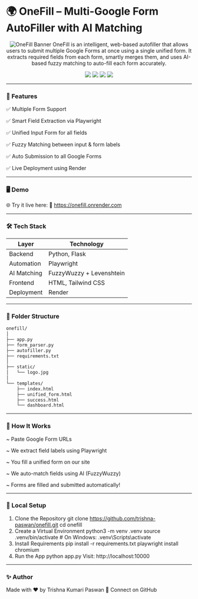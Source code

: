 # 🌍 OneFill – Multi-Google Form AutoFiller with AI Matching
<p align="center"> <img src="https://socialify.git.ci/trishna-paswan/onefill/image?font=Bitter&language=1&name=1&owner=1&pattern=Solid&stargazers=1&theme=Dark" alt="OneFill Banner" /> 
OneFill is an intelligent, web-based autofiller that allows users to submit multiple Google Forms at once using a single unified form. It extracts required fields from each form, smartly merges them, and uses AI-based fuzzy matching to auto-fill each form accurately. </p>

<p align="center"> <img src="https://img.shields.io/badge/Built%20With-Flask-blue.svg" /> <img src="https://img.shields.io/badge/Web%20Automation-Playwright-green.svg" /> <img src="https://img.shields.io/badge/AI%20Matching-FuzzyWuzzy-yellow.svg" /> <img src="https://img.shields.io/badge/Deployed%20On-Render-purple.svg" /> </p>

---

### 📌 Features

✅ Multiple Form Support

✅ Smart Field Extraction via Playwright

✅ Unified Input Form for all fields

✅ Fuzzy Matching between input & form labels

✅ Auto Submission to all Google Forms

✅ Live Deployment using Render

---

### 🖥️ Demo
🌐 Try it live here:
🔗 https://onefill.onrender.com

---

### 🛠️ Tech Stack

| Layer        | Technology                |
|--------------|---------------------------|
| Backend      | Python, Flask             |
| Automation   | Playwright                |
| AI Matching  | FuzzyWuzzy + Levenshtein  |
| Frontend     | HTML, Tailwind CSS        |
| Deployment   | Render                    |

---
### 📁 Folder Structure

````markdown
onefill/
│
├── app.py
├── form_parser.py
├── autofiller.py
├── requirements.txt
│
├── static/
│   └── logo.jpg
│
└── templates/
    ├── index.html
    ├── unified_form.html
    ├── success.html
    └── dashboard.html
````

---

### 🚀 How It Works
~ Paste Google Form URLs

~ We extract field labels using Playwright

~ You fill a unified form on our site

~ We auto-match fields using AI (FuzzyWuzzy)

~ Forms are filled and submitted automatically!

---

### 🧪 Local Setup
1. Clone the Repository
git clone https://github.com/trishna-paswan/onefill.git
cd onefill
2. Create a Virtual Environment
python3 -m venv .venv
source .venv/bin/activate  # On Windows: .venv\Scripts\activate
3. Install Requirements
pip install -r requirements.txt
playwright install chromium
4. Run the App
python app.py
Visit: http://localhost:10000

---

### ✨ Author
Made with ❤️ by Trishna Kumari Paswan
📧 Connect on GitHub
